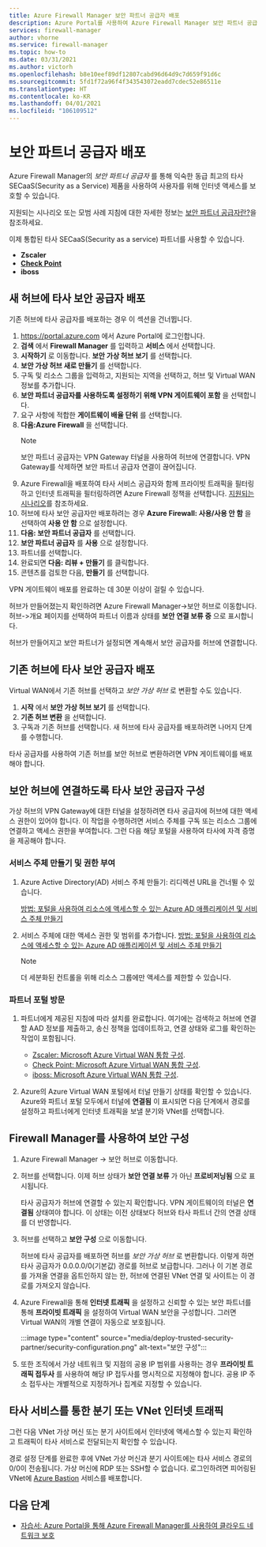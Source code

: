 ```yaml
---
title: Azure Firewall Manager 보안 파트너 공급자 배포
description: Azure Portal를 사용하여 Azure Firewall Manager 보안 파트너 공급자를 배포하는 방법을 알아봅니다.
services: firewall-manager
author: vhorne
ms.service: firewall-manager
ms.topic: how-to
ms.date: 03/31/2021
ms.author: victorh
ms.openlocfilehash: b8e10eef89df12807cabd96d64d9c7d659f91d6c
ms.sourcegitcommit: 5fd1f72a96f4f343543072eadd7cdec52e86511e
ms.translationtype: HT
ms.contentlocale: ko-KR
ms.lasthandoff: 04/01/2021
ms.locfileid: "106109512"
---
```

# <a name="deploy-a-security-partner-provider"></a>보안 파트너 공급자 배포

Azure Firewall Manager의 *보안 파트너 공급자* 를 통해 익숙한 동급 최고의 타사 SECaaS(Security as a Service) 제품을 사용하여 사용자를 위해 인터넷 액세스를 보호할 수 있습니다.

지원되는 시나리오 또는 모범 사례 지침에 대한 자세한 정보는 [보안 파트너 공급자란?](trusted-security-partners.md)을 참조하세요.


이제 통합된 타사 SECaaS(Security as a service) 파트너를 사용할 수 있습니다. 

- **Zscaler**
- **[Check Point](check-point-overview.md)**
- **iboss**

## <a name="deploy-a-third-party-security-provider-in-a-new-hub"></a>새 허브에 타사 보안 공급자 배포

기존 허브에 타사 공급자를 배포하는 경우 이 섹션을 건너뜁니다.

1. https://portal.azure.com 에서 Azure Portal에 로그인합니다.
2. **검색** 에서 **Firewall Manager** 를 입력하고 **서비스** 에서 선택합니다.
3. **시작하기** 로 이동합니다. **보안 가상 허브 보기** 를 선택합니다.
4. **보안 가상 허브 새로 만들기** 를 선택합니다.
5. 구독 및 리소스 그룹을 입력하고, 지원되는 지역을 선택하고, 허브 및 Virtual WAN 정보를 추가합니다. 
6. **보안 파트너 공급자를 사용하도록 설정하기 위해 VPN 게이트웨이 포함** 을 선택합니다.
7. 요구 사항에 적합한 **게이트웨이 배율 단위** 를 선택합니다.
8. **다음:Azure Firewall** 을 선택합니다.
   > [!NOTE]
   > 보안 파트너 공급자는 VPN Gateway 터널을 사용하여 허브에 연결합니다. VPN Gateway를 삭제하면 보안 파트너 공급자 연결이 끊어집니다.
9. Azure Firewall을 배포하여 타사 서비스 공급자와 함께 프라이빗 트래픽을 필터링하고 인터넷 트래픽을 필터링하려면 Azure Firewall 정책을 선택합니다. [지원되는 시나리오](trusted-security-partners.md#key-scenarios)를 참조하세요.
10. 허브에 타사 보안 공급자만 배포하려는 경우 **Azure Firewall: 사용/사용 안 함** 을 선택하여 **사용 안 함** 으로 설정합니다. 
11. **다음: 보안 파트너 공급자** 를 선택합니다.
12. **보안 파트너 공급자** 를 **사용** 으로 설정합니다. 
13. 파트너를 선택합니다. 
14. 완료되면 **다음: 리뷰 + 만들기** 를 클릭합니다. 
15. 콘텐츠를 검토한 다음, **만들기** 를 선택합니다.

VPN 게이트웨이 배포를 완료하는 데 30분 이상이 걸릴 수 있습니다.

허브가 만들어졌는지 확인하려면 Azure Firewall Manager->보안 허브로 이동합니다. 허브->개요 페이지를 선택하여 파트너 이름과 상태를 **보안 연결 보류 중** 으로 표시합니다.

허브가 만들어지고 보안 파트너가 설정되면 계속해서 보안 공급자를 허브에 연결합니다.

## <a name="deploy-a-third-party-security-provider-in-an-existing-hub"></a>기존 허브에 타사 보안 공급자 배포

Virtual WAN에서 기존 허브를 선택하고 *보안 가상 허브* 로 변환할 수도 있습니다.

1. **시작** 에서 **보안 가상 허브 보기** 를 선택합니다.
2. **기존 허브 변환** 을 선택합니다.
3. 구독과 기존 허브를 선택합니다. 새 허브에 타사 공급자를 배포하려면 나머지 단계를 수행합니다.

타사 공급자를 사용하여 기존 허브를 보안 허브로 변환하려면 VPN 게이트웨이를 배포해야 합니다.

## <a name="configure-third-party-security-providers-to-connect-to-a-secured-hub"></a>보안 허브에 연결하도록 타사 보안 공급자 구성

가상 허브의 VPN Gateway에 대한 터널을 설정하려면 타사 공급자에 허브에 대한 액세스 권한이 있어야 합니다. 이 작업을 수행하려면 서비스 주체를 구독 또는 리소스 그룹에 연결하고 액세스 권한을 부여합니다. 그런 다음 해당 포털을 사용하여 타사에 자격 증명을 제공해야 합니다.

### <a name="create-and-authorize-a-service-principal"></a>서비스 주체 만들기 및 권한 부여

1. Azure Active Directory(AD) 서비스 주체 만들기: 리디렉션 URL을 건너뛸 수 있습니다. 

   [방법: 포털을 사용하여 리소스에 액세스할 수 있는 Azure AD 애플리케이션 및 서비스 주체 만들기](../active-directory/develop/howto-create-service-principal-portal.md#register-an-application-with-azure-ad-and-create-a-service-principal)
2. 서비스 주체에 대한 액세스 권한 및 범위를 추가합니다.
   [방법: 포털을 사용하여 리소스에 액세스할 수 있는 Azure AD 애플리케이션 및 서비스 주체 만들기](../active-directory/develop/howto-create-service-principal-portal.md#register-an-application-with-azure-ad-and-create-a-service-principal)

   > [!NOTE]
   > 더 세분화된 컨트롤을 위해 리소스 그룹에만 액세스를 제한할 수 있습니다.

### <a name="visit-partner-portal"></a>파트너 포털 방문

1. 파트너에게 제공된 지침에 따라 설치를 완료합니다. 여기에는 검색하고 허브에 연결할 AAD 정보를 제출하고, 송신 정책을 업데이트하고, 연결 상태와 로그를 확인하는 작업이 포함됩니다.

   - [Zscaler: Microsoft Azure Virtual WAN 통합 구성](https://help.zscaler.com/zia/configuring-microsoft-azure-virtual-wan-integration).
   - [Check Point: Microsoft Azure Virtual WAN 통합 구성](https://sc1.checkpoint.com/documents/Infinity_Portal/WebAdminGuides/EN/CloudGuard-Connect-Azure-Virtual-WAN/Default.htm).
   - [iboss: Microsoft Azure Virtual WAN 통합 구성](https://www.iboss.com/blog/securing-microsoft-azure-with-iboss-saas-network-security). 
   
2. Azure의 Azure Virtual WAN 포털에서 터널 만들기 상태를 확인할 수 있습니다. Azure와 파트너 포털 모두에서 터널에 **연결됨** 이 표시되면 다음 단계에서 경로를 설정하고 파트너에게 인터넷 트래픽을 보낼 분기와 VNet를 선택합니다.

## <a name="configure-security-with-firewall-manager"></a>Firewall Manager를 사용하여 보안 구성

1. Azure Firewall Manager -> 보안 허브로 이동합니다. 
2. 허브를 선택합니다. 이제 허브 상태가 **보안 연결 보류** 가 아닌 **프로비저닝됨** 으로 표시됩니다.

   타사 공급자가 허브에 연결할 수 있는지 확인합니다. VPN 게이트웨이의 터널은 **연결됨** 상태여야 합니다. 이 상태는 이전 상태보다 허브와 타사 파트너 간의 연결 상태를 더 반영합니다.
3. 허브를 선택하고 **보안 구성** 으로 이동합니다.

   허브에 타사 공급자를 배포하면 허브를 *보안 가상 허브* 로 변환합니다. 이렇게 하면 타사 공급자가 0.0.0.0/0(기본값) 경로를 허브로 보급합니다. 그러나 이 기본 경로를 가져올 연결을 옵트인하지 않는 한, 허브에 연결된 VNet 연결 및 사이트는 이 경로를 가져오지 않습니다.
4. Azure Firewall을 통해 **인터넷 트래픽** 을 설정하고 신뢰할 수 있는 보안 파트너를 통해 **프라이빗 트래픽** 을 설정하여 Virtual WAN 보안을 구성합니다. 그러면 Virtual WAN의 개별 연결이 자동으로 보호됩니다.

   :::image type="content" source="media/deploy-trusted-security-partner/security-configuration.png" alt-text="보안 구성":::
5. 또한 조직에서 가상 네트워크 및 지점의 공용 IP 범위를 사용하는 경우 **프라이빗 트래픽 접두사** 를 사용하여 해당 IP 접두사를 명시적으로 지정해야 합니다. 공용 IP 주소 접두사는 개별적으로 지정하거나 집계로 지정할 수 있습니다.

## <a name="branch-or-vnet-internet-traffic-via-third-party-service"></a>타사 서비스를 통한 분기 또는 VNet 인터넷 트래픽

그런 다음 VNet 가상 머신 또는 분기 사이트에서 인터넷에 액세스할 수 있는지 확인하고 트래픽이 타사 서비스로 전달되는지 확인할 수 있습니다.

경로 설정 단계를 완료한 후에 VNet 가상 머신과 분기 사이트에는 타사 서비스 경로의 0/0이 전송됩니다. 가상 머신에 RDP 또는 SSH할 수 없습니다. 로그인하려면 피어링된 VNet에 [Azure Bastion](../bastion/bastion-overview.md) 서비스를 배포합니다.

## <a name="next-steps"></a>다음 단계

- [자습서: Azure Portal을 통해 Azure Firewall Manager를 사용하여 클라우드 네트워크 보호](secure-cloud-network.md)
